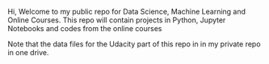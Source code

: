 Hi,
Welcome to my public repo for Data Science, Machine Learning and Online Courses. This repo will contain projects in Python, Jupyter Notebooks and codes from the online courses

Note that the data files for the Udacity part of this repo in in my private repo in one drive.
